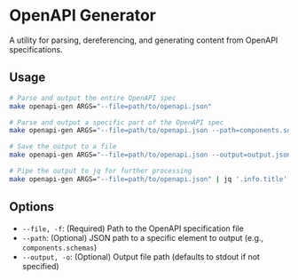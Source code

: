 # OpenAPI Generator

A utility for parsing, dereferencing, and generating content from OpenAPI specifications.

## Usage

```bash
# Parse and output the entire OpenAPI spec
make openapi-gen ARGS="--file=path/to/openapi.json"

# Parse and output a specific part of the OpenAPI spec
make openapi-gen ARGS="--file=path/to/openapi.json --path=components.schemas"

# Save the output to a file
make openapi-gen ARGS="--file=path/to/openapi.json --output=output.json"

# Pipe the output to jq for further processing
make openapi-gen ARGS="--file=path/to/openapi.json" | jq '.info.title'
```

## Options

- `--file, -f`: (Required) Path to the OpenAPI specification file
- `--path`: (Optional) JSON path to a specific element to output (e.g., `components.schemas`)
- `--output, -o`: (Optional) Output file path (defaults to stdout if not specified)
